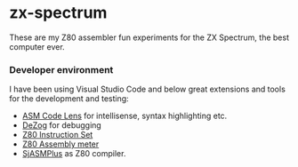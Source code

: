 # zx-spectrum

These are my Z80 assembler fun experiments for the ZX Spectrum, the best computer ever.

### Developer environment
I have been using Visual Studio Code and below great extensions and tools for the development and testing:
* [ASM Code Lens](https://marketplace.visualstudio.com/items?itemName=maziac.asm-code-lens) for intellisense, syntax highlighting etc.
* [DeZog](https://marketplace.visualstudio.com/items?itemName=maziac.dezog) for debugging
* [Z80 Instruction Set](https://marketplace.visualstudio.com/items?itemName=maziac.z80-instruction-set)
* [Z80 Assembly meter](https://marketplace.visualstudio.com/items?itemName=theNestruo.z80-asm-meter)
* [SjASMPlus](https://github.com/sjasmplus/sjasmplus/wiki) as Z80 compiler.
